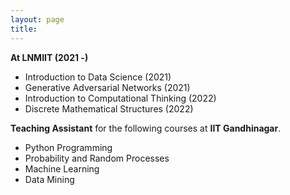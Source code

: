 ```yaml
---
layout: page
title: 
---
```


**At LNMIIT (2021 -)**

- Introduction to Data Science (2021)
- Generative Adversarial Networks (2021)
- Introduction to Computational Thinking (2022)
- Discrete Mathematical Structures (2022)


**Teaching Assistant** for the following courses at **IIT Gandhinagar**. 

- Python Programming            
- Probability and Random Processes 
- Machine Learning             
- Data Mining              
